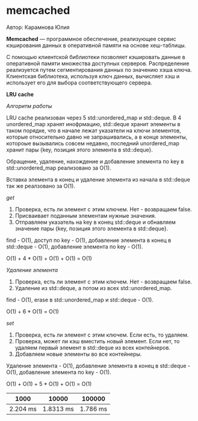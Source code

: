 # memcached

Автор: Карамнова Юлия

<b>Memcached</b> — программное обеспечение, реализующее сервис кэширования данных в оперативной памяти на основе хеш-таблицы.

С помощью клиентской библиотеки позволяет кэшировать данные в оперативной памяти множества доступных серверов. Распределение реализуется путем сегментирования данных по значению хэша ключа. Клиентская библиотека, используя ключ данных, вычисляет хэш и использует его для выбора соответствующего сервера.

<b>LRU cache</b>

<i>Алгоритм работы</i>

LRU cache реализован через 5 std::unordered_map и std::deque.
В 4 unordered_map хранят инофрмацию, std::deque хранит элементы в таком порядке, что в начале лежат указатели на ключи элементов, которые относительно давно не запрашивались, а в конце элементы, котороые вызывались совсем недавно, последний unordered_map хранит пары {key, позиция этого элемента в std::deque}.


Обращение, удаление, нахождение и добавление элемента по key в std::unordered_map реализовано за O(1).

Вставка элемента в конец и удаление элемента из начала в std::deque так же реалзовано за O(1).

<i>get</i>

1. Проверка, есть ли элемент с этим ключем. Нет - возвращаем false.
2. Присваивает поданным элементам нужные значения.
3. Отправляем указатель на key в конец std::deque и обнавляем значение пары {key, позиция этого элемента в std::deque}.

find - O(1), 
доступ по key - O(1), 
добавление элемента в конец в std::deque - O(1), 
добавление элемента по key - O(1).

O(1) + 4 * O(1) + O(1) + O(1) = O(1)


<i>Удаление элемента</i>

1. Проверка, есть ли элемент с этим ключем. Нет - возвращаем false.
2. Удаление из std::deque, а потом из всех std::unordered_map.

find - O(1), 
erase в std::unordered_map и std::deque - O(1).

O(1) + 6 * O(1) = O(1)


<i>set</i>

1. Проверка, есть ли элемент с этим ключем. Если есть, то удаляем.
2. Проверка, может ли кэш вместить новый элемент. Если нет, то удаляем первый элемент в std::deque из всех контейнеров.
3. Добавляем новые элементы во все контейнеры.

Удаление элемента - O(1), 
добавление элемента в конец в std::deque - O(1), 
добавление элемента по key - O(1).

O(1) + O(1) + 5 * O(1) + O(1) = O(1)

| 1000 | 10000 | 100000 |
|:-----------:|:------------:|:------------:|
|2.204 ms | 1.8313 ms| 1.786 ms|